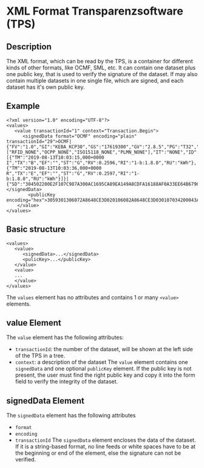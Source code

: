 # XML Format Transparenzsoftware (TPS)

## Description

The XML format, which can be read by the TPS, is a container for different kinds of other formats, like OCMF, SML, etc.
It can contain one dataset plus one public key, that is used to verify the signature of the dataset.
If may also contain multiple datasets in one single file, which are signed, and each dataset has it's own public key.

## Example
```
<?xml version="1.0" encoding="UTF-8"?>
<values>
   <value transactionId="1" context="Transaction.Begin">
      <signedData format="OCMF" encoding="plain" transactionId="29">OCMF|{"FV":"1.0","GI":"KEBA_KCP30","GS":"17619300","GV":"2.8.5","PG":"T32","IS":false,"IL":"NONE","IF":["RFID_NONE","OCPP_NONE","ISO15118_NONE","PLMN_NONE"],"IT":"NONE","ID":"","RD":[{"TM":"2019-08-13T10:03:15,000+0000 I","TX":"B","EF":"","ST":"G","RV":0.2596,"RI":"1-b:1.8.0","RU":"kWh"},{"TM":"2019-08-13T10:03:36,000+0000 R","TX":"E","EF":"","ST":"G","RV":0.2597,"RI":"1-b:1.8.0","RU":"kWh"}]}|{"SD":"304502200E2F107C987A300AC1695CA89EA149A8CDFA16188AF0A33EE64B67964AA943F9022100889A72B6D65364BEA8562E7F6A0253157ACFF84FE4929A93B5964D23C4265699"}</signedData>
        <publicKey encoding="hex">3059301306072A8648CE3D020106082A8648CE3D030107034200043AEEB45C392357820A58FDFB0857BD77ADA31585C61C430531DFA53B440AFBFDD95AC887C658EA55260F808F55CA948DF235C2108A0D6DC7D4AB1A5E1A7955BE</publicKey>
    </value>
</values>
```
## Basic structure
```
<values>
   <value>
      <signedData>...</signedData>
      <pulicKey>...</publicKey>
   </value>
   <value>
   ...
   </value>
</values>
```
The `values` element has no attributes and contains 1 or many `<value>` elements.

## value Element
The `value` element has the following attributes:
 * `transactionId`: the number of the dataset, will be shown at the left side of the TPS in a tree.
 * `context`: a description of the dataset
The `value` element contains one `signedData` and one optional `publicKey` element.
If the public key is not present, the user must find the right public key and copy it into the form field to verify the integrity of the dataset.

## signedData Element
The `signedData` element has the following attributes
 * `format`
 * `encoding`
 * `transactionId`
The `signedData` element encloses the data of the dataset. If it is a string-based format, no line feeds or white spaces have to be at the beginning or end of the element, else the signature can not be verified.
